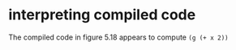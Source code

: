 # interpreting compiled code

The compiled code in figure 5.18 appears to compute
```(g (+ x 2))```
